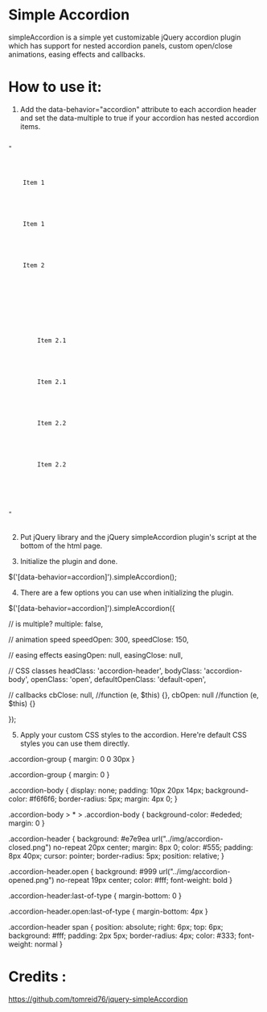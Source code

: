 Simple Accordion
===================

simpleAccordion is a simple yet customizable jQuery accordion plugin which has support for nested accordion panels, custom open/close animations, easing effects and callbacks.


How to use it:
=========

1. Add the data-behavior="accordion" attribute to each accordion header and set the data-multiple to true if your accordion has nested accordion items.

<pre>
<code>
"<div class="accordion-group" data-behavior="accordion">
  <p class="accordion-header default-open">
    Item 1
  </p>
  <div class="accordion-body">
    Item 1
  </div>
  <p class="accordion-header">
    Item 2
  </p>
  <div class="accordion-body">
    <div class="accordion-group" data-behavior="accordion" data-multiple="true">
      <p class="accordion-header">
        Item 2.1
      </p>
      <div class="accordion-body">
        Item 2.1
      </div>
      <p class="accordion-header">
        Item 2.2
      </p>
      <div class="accordion-body">
        Item 2.2
      </div>
    </div>
  </div>
</div>"
</code>
</pre>

2. Put jQuery library and the jQuery simpleAccordion plugin's script at the bottom of the html page.

<script src="js/jquery.min.js"></script>
<script src="js/jquery.simpleaccordion.js"></script>

3. Initialize the plugin and done.

$('[data-behavior=accordion]').simpleAccordion();

4. There are a few options you can use when initializing the plugin.

$('[data-behavior=accordion]').simpleAccordion({

  // is multiple?
  multiple: false,

  // animation speed
  speedOpen: 300,
  speedClose: 150,

  // easing effects
  easingOpen: null,
  easingClose: null,

  // CSS classes
  headClass: 'accordion-header',
  bodyClass: 'accordion-body',
  openClass: 'open',
  defaultOpenClass: 'default-open',

  // callbacks
  cbClose: null, //function (e, $this) {},
  cbOpen: null //function (e, $this) {}
  
});

5. Apply your custom CSS styles to the accordion. Here're default CSS styles you can use them directly.

.accordion-group { margin: 0 0 30px }

.accordion-group { margin: 0 }

.accordion-body {
  display: none;
  padding: 10px 20px 14px;
  background-color: #f6f6f6;
  border-radius: 5px;
  margin: 4px 0;
}

.accordion-body > * > .accordion-body {
  background-color: #ededed;
  margin: 0
}

.accordion-header {
  background: #e7e9ea url("../img/accordion-closed.png") no-repeat 20px center;
  margin: 8px 0;
  color: #555;
  padding: 8px 40px;
  cursor: pointer;
  border-radius: 5px;
  position: relative;
}

.accordion-header.open {
  background: #999 url("../img/accordion-opened.png") no-repeat 19px center;
  color: #fff;
  font-weight: bold
}

.accordion-header:last-of-type { margin-bottom: 0 }

.accordion-header.open:last-of-type { margin-bottom: 4px }

.accordion-header span {
  position: absolute;
  right: 6px;
  top: 6px;
  background: #fff;
  padding: 2px 5px;
  border-radius: 4px;
  color: #333;
  font-weight: normal
}

Credits :
=========

https://github.com/tomreid76/jquery-simpleAccordion